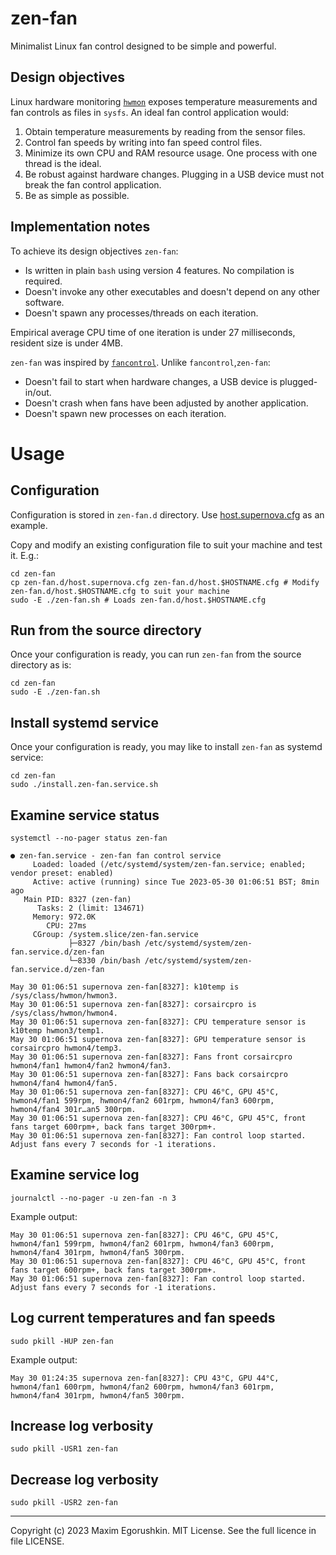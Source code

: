 # zen-fan
Minimalist Linux fan control designed to be simple and powerful.

## Design objectives
Linux hardware monitoring [`hwmon`][2] exposes temperature measurements and fan controls as files in `sysfs`. An ideal fan control application would:

1. Obtain temperature measurements by reading from the sensor files.
2. Control fan speeds by writing into fan speed control files.
3. Minimize its own CPU and RAM resource usage. One process with one thread is the ideal.
4. Be robust against hardware changes. Plugging in a USB device must not break the fan control application.
5. Be as simple as possible.

## Implementation notes
To achieve its design objectives `zen-fan`:

* Is written in plain `bash` using version 4 features. No compilation is required.
* Doesn't invoke any other executables and doesn't depend on any other software.
* Doesn't spawn any processes/threads on each iteration.

Empirical average CPU time of one iteration is under 27 milliseconds, resident size is under 4MB.

`zen-fan` was inspired by [`fancontrol`][1]. Unlike `fancontrol`,`zen-fan`:
* Doesn't fail to start when hardware changes, a USB device is plugged-in/out.
* Doesn't crash when fans have been adjusted by another application.
* Doesn't spawn new processes on each iteration.

# Usage

## Configuration
Configuration is stored in `zen-fan.d` directory. Use [host.supernova.cfg](zen-fan.d/host.supernova.cfg) as an example.

Copy and modify an existing configuration file to suit your machine and test it. E.g.:

```
cd zen-fan
cp zen-fan.d/host.supernova.cfg zen-fan.d/host.$HOSTNAME.cfg # Modify zen-fan.d/host.$HOSTNAME.cfg to suit your machine
sudo -E ./zen-fan.sh # Loads zen-fan.d/host.$HOSTNAME.cfg
```

## Run from the source directory
Once your configuration is ready, you can run `zen-fan` from the source directory as is:
```
cd zen-fan
sudo -E ./zen-fan.sh
```

## Install systemd service
Once your configuration is ready, you may like to install `zen-fan` as systemd service:

```
cd zen-fan
sudo ./install.zen-fan.service.sh
```

## Examine service status

```
systemctl --no-pager status zen-fan
```

```
● zen-fan.service - zen-fan fan control service
     Loaded: loaded (/etc/systemd/system/zen-fan.service; enabled; vendor preset: enabled)
     Active: active (running) since Tue 2023-05-30 01:06:51 BST; 8min ago
   Main PID: 8327 (zen-fan)
      Tasks: 2 (limit: 134671)
     Memory: 972.0K
        CPU: 27ms
     CGroup: /system.slice/zen-fan.service
             ├─8327 /bin/bash /etc/systemd/system/zen-fan.service.d/zen-fan
             └─8330 /bin/bash /etc/systemd/system/zen-fan.service.d/zen-fan

May 30 01:06:51 supernova zen-fan[8327]: k10temp is /sys/class/hwmon/hwmon3.
May 30 01:06:51 supernova zen-fan[8327]: corsaircpro is /sys/class/hwmon/hwmon4.
May 30 01:06:51 supernova zen-fan[8327]: CPU temperature sensor is k10temp hwmon3/temp1.
May 30 01:06:51 supernova zen-fan[8327]: GPU temperature sensor is corsaircpro hwmon4/temp3.
May 30 01:06:51 supernova zen-fan[8327]: Fans front corsaircpro hwmon4/fan1 hwmon4/fan2 hwmon4/fan3.
May 30 01:06:51 supernova zen-fan[8327]: Fans back corsaircpro hwmon4/fan4 hwmon4/fan5.
May 30 01:06:51 supernova zen-fan[8327]: CPU 46°C, GPU 45°C, hwmon4/fan1 599rpm, hwmon4/fan2 601rpm, hwmon4/fan3 600rpm, hwmon4/fan4 301r…an5 300rpm.
May 30 01:06:51 supernova zen-fan[8327]: CPU 46°C, GPU 45°C, front fans target 600rpm+, back fans target 300rpm+.
May 30 01:06:51 supernova zen-fan[8327]: Fan control loop started. Adjust fans every 7 seconds for -1 iterations.
```

## Examine service log
```
journalctl --no-pager -u zen-fan -n 3
```

Example output:
```
May 30 01:06:51 supernova zen-fan[8327]: CPU 46°C, GPU 45°C, hwmon4/fan1 599rpm, hwmon4/fan2 601rpm, hwmon4/fan3 600rpm, hwmon4/fan4 301rpm, hwmon4/fan5 300rpm.
May 30 01:06:51 supernova zen-fan[8327]: CPU 46°C, GPU 45°C, front fans target 600rpm+, back fans target 300rpm+.
May 30 01:06:51 supernova zen-fan[8327]: Fan control loop started. Adjust fans every 7 seconds for -1 iterations.
```

## Log current temperatures and fan speeds
```
sudo pkill -HUP zen-fan
```

Example output:
```
May 30 01:24:35 supernova zen-fan[8327]: CPU 43°C, GPU 44°C, hwmon4/fan1 600rpm, hwmon4/fan2 600rpm, hwmon4/fan3 601rpm, hwmon4/fan4 301rpm, hwmon4/fan5 300rpm.
```

## Increase log verbosity
```
sudo pkill -USR1 zen-fan
```

## Decrease log verbosity
```
sudo pkill -USR2 zen-fan
```

---

Copyright (c) 2023 Maxim Egorushkin. MIT License. See the full licence in file LICENSE.


[1]: https://github.com/lm-sensors/lm-sensors/blob/master/doc/fancontrol.txt
[2]: https://docs.kernel.org/hwmon/sysfs-interface.html
